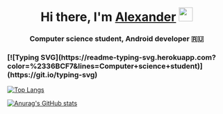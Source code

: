 <h1 align="center">Hi there, I'm <a href="https://daniilshat.ru/" target="_blank">Alexander</a> 
<img src="https://github.com/blackcater/blackcater/raw/main/images/Hi.gif" height="32"/></h1>
<h3 align="center">Computer science student, Android developer 🇷🇺</h3>

<h3 align-"center">[![Typing SVG](https://readme-typing-svg.herokuapp.com?color=%2336BCF7&lines=Computer+science+student)](https://git.io/typing-svg)</h3>

[![Top Langs](https://github-readme-stats.vercel.app/api/top-langs/?username=awxander)](https://github.com/anuraghazra/github-readme-stats)

[![Anurag's GitHub stats](https://github-readme-stats.vercel.app/api?username=awxander)](https://github.com/anuraghazra/github-readme-stats)
